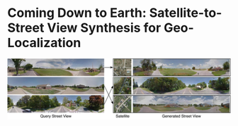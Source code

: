 <h1> Coming Down to Earth: Satellite-to-Street View Synthesis for Geo-Localization </h1>
<img src="./teaser-small.png">

